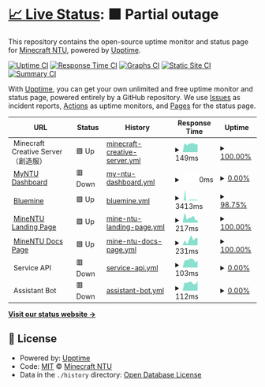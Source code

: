 # [📈 Live Status](https://minecraft.myntu.me): <!--live status--> **🟧 Partial outage**

This repository contains the open-source uptime monitor and status page for [Minecraft NTU](https://minecraft.myntu.me), powered by [Upptime](https://github.com/upptime/upptime).

[![Uptime CI](https://github.com/MinecraftNTU/service-status-monitor/workflows/Uptime%20CI/badge.svg)](https://github.com/MinecraftNTU/service-status-monitor/actions?query=workflow%3A%22Uptime+CI%22)
[![Response Time CI](https://github.com/MinecraftNTU/service-status-monitor/workflows/Response%20Time%20CI/badge.svg)](https://github.com/MinecraftNTU/service-status-monitor/actions?query=workflow%3A%22Response+Time+CI%22)
[![Graphs CI](https://github.com/MinecraftNTU/service-status-monitor/workflows/Graphs%20CI/badge.svg)](https://github.com/MinecraftNTU/service-status-monitor/actions?query=workflow%3A%22Graphs+CI%22)
[![Static Site CI](https://github.com/MinecraftNTU/service-status-monitor/workflows/Static%20Site%20CI/badge.svg)](https://github.com/MinecraftNTU/service-status-monitor/actions?query=workflow%3A%22Static+Site+CI%22)
[![Summary CI](https://github.com/MinecraftNTU/service-status-monitor/workflows/Summary%20CI/badge.svg)](https://github.com/MinecraftNTU/service-status-monitor/actions?query=workflow%3A%22Summary+CI%22)

With [Upptime](https://upptime.js.org), you can get your own unlimited and free uptime monitor and status page, powered entirely by a GitHub repository. We use [Issues](https://github.com/MinecraftNTU/service-status-monitor/issues) as incident reports, [Actions](https://github.com/MinecraftNTU/service-status-monitor/actions) as uptime monitors, and [Pages](https://minecraft.myntu.me) for the status page.

<!--start: status pages-->
<!-- This summary is generated by Upptime (https://github.com/upptime/upptime) -->
<!-- Do not edit this manually, your changes will be overwritten -->
<!-- prettier-ignore -->
| URL | Status | History | Response Time | Uptime |
| --- | ------ | ------- | ------------- | ------ |
| <img alt="" src="https://favicons.githubusercontent.com/null" height="13"> Minecraft Creative Server（創造服） | 🟩 Up | [minecraft-creative-server.yml](https://github.com/MinecraftNTU/service-status-monitor/commits/HEAD/history/minecraft-creative-server.yml) | <details><summary><img alt="Response time graph" src="./graphs/minecraft-creative-server/response-time-week.png" height="20"> 149ms</summary><br><a href="https://MinecraftNTU.github.io/service-status-monitor/history/minecraft-creative-server"><img alt="Response time 104" src="https://img.shields.io/endpoint?url=https%3A%2F%2Fraw.githubusercontent.com%2FMinecraftNTU%2Fservice-status-monitor%2FHEAD%2Fapi%2Fminecraft-creative-server%2Fresponse-time.json"></a><br><a href="https://MinecraftNTU.github.io/service-status-monitor/history/minecraft-creative-server"><img alt="24-hour response time 141" src="https://img.shields.io/endpoint?url=https%3A%2F%2Fraw.githubusercontent.com%2FMinecraftNTU%2Fservice-status-monitor%2FHEAD%2Fapi%2Fminecraft-creative-server%2Fresponse-time-day.json"></a><br><a href="https://MinecraftNTU.github.io/service-status-monitor/history/minecraft-creative-server"><img alt="7-day response time 149" src="https://img.shields.io/endpoint?url=https%3A%2F%2Fraw.githubusercontent.com%2FMinecraftNTU%2Fservice-status-monitor%2FHEAD%2Fapi%2Fminecraft-creative-server%2Fresponse-time-week.json"></a><br><a href="https://MinecraftNTU.github.io/service-status-monitor/history/minecraft-creative-server"><img alt="30-day response time 147" src="https://img.shields.io/endpoint?url=https%3A%2F%2Fraw.githubusercontent.com%2FMinecraftNTU%2Fservice-status-monitor%2FHEAD%2Fapi%2Fminecraft-creative-server%2Fresponse-time-month.json"></a><br><a href="https://MinecraftNTU.github.io/service-status-monitor/history/minecraft-creative-server"><img alt="1-year response time 104" src="https://img.shields.io/endpoint?url=https%3A%2F%2Fraw.githubusercontent.com%2FMinecraftNTU%2Fservice-status-monitor%2FHEAD%2Fapi%2Fminecraft-creative-server%2Fresponse-time-year.json"></a></details> | <details><summary><a href="https://MinecraftNTU.github.io/service-status-monitor/history/minecraft-creative-server">100.00%</a></summary><a href="https://MinecraftNTU.github.io/service-status-monitor/history/minecraft-creative-server"><img alt="All-time uptime 100.00%" src="https://img.shields.io/endpoint?url=https%3A%2F%2Fraw.githubusercontent.com%2FMinecraftNTU%2Fservice-status-monitor%2FHEAD%2Fapi%2Fminecraft-creative-server%2Fuptime.json"></a><br><a href="https://MinecraftNTU.github.io/service-status-monitor/history/minecraft-creative-server"><img alt="24-hour uptime 100.00%" src="https://img.shields.io/endpoint?url=https%3A%2F%2Fraw.githubusercontent.com%2FMinecraftNTU%2Fservice-status-monitor%2FHEAD%2Fapi%2Fminecraft-creative-server%2Fuptime-day.json"></a><br><a href="https://MinecraftNTU.github.io/service-status-monitor/history/minecraft-creative-server"><img alt="7-day uptime 100.00%" src="https://img.shields.io/endpoint?url=https%3A%2F%2Fraw.githubusercontent.com%2FMinecraftNTU%2Fservice-status-monitor%2FHEAD%2Fapi%2Fminecraft-creative-server%2Fuptime-week.json"></a><br><a href="https://MinecraftNTU.github.io/service-status-monitor/history/minecraft-creative-server"><img alt="30-day uptime 100.00%" src="https://img.shields.io/endpoint?url=https%3A%2F%2Fraw.githubusercontent.com%2FMinecraftNTU%2Fservice-status-monitor%2FHEAD%2Fapi%2Fminecraft-creative-server%2Fuptime-month.json"></a><br><a href="https://MinecraftNTU.github.io/service-status-monitor/history/minecraft-creative-server"><img alt="1-year uptime 100.00%" src="https://img.shields.io/endpoint?url=https%3A%2F%2Fraw.githubusercontent.com%2FMinecraftNTU%2Fservice-status-monitor%2FHEAD%2Fapi%2Fminecraft-creative-server%2Fuptime-year.json"></a></details>
| <img alt="" src="https://favicons.githubusercontent.com/dashboard.myntu.me" height="13"> [MyNTU Dashboard](https://dashboard.myntu.me) | 🟥 Down | [my-ntu-dashboard.yml](https://github.com/MinecraftNTU/service-status-monitor/commits/HEAD/history/my-ntu-dashboard.yml) | <details><summary><img alt="Response time graph" src="./graphs/my-ntu-dashboard/response-time-week.png" height="20"> 0ms</summary><br><a href="https://MinecraftNTU.github.io/service-status-monitor/history/my-ntu-dashboard"><img alt="Response time 255" src="https://img.shields.io/endpoint?url=https%3A%2F%2Fraw.githubusercontent.com%2FMinecraftNTU%2Fservice-status-monitor%2FHEAD%2Fapi%2Fmy-ntu-dashboard%2Fresponse-time.json"></a><br><a href="https://MinecraftNTU.github.io/service-status-monitor/history/my-ntu-dashboard"><img alt="24-hour response time 0" src="https://img.shields.io/endpoint?url=https%3A%2F%2Fraw.githubusercontent.com%2FMinecraftNTU%2Fservice-status-monitor%2FHEAD%2Fapi%2Fmy-ntu-dashboard%2Fresponse-time-day.json"></a><br><a href="https://MinecraftNTU.github.io/service-status-monitor/history/my-ntu-dashboard"><img alt="7-day response time 0" src="https://img.shields.io/endpoint?url=https%3A%2F%2Fraw.githubusercontent.com%2FMinecraftNTU%2Fservice-status-monitor%2FHEAD%2Fapi%2Fmy-ntu-dashboard%2Fresponse-time-week.json"></a><br><a href="https://MinecraftNTU.github.io/service-status-monitor/history/my-ntu-dashboard"><img alt="30-day response time 0" src="https://img.shields.io/endpoint?url=https%3A%2F%2Fraw.githubusercontent.com%2FMinecraftNTU%2Fservice-status-monitor%2FHEAD%2Fapi%2Fmy-ntu-dashboard%2Fresponse-time-month.json"></a><br><a href="https://MinecraftNTU.github.io/service-status-monitor/history/my-ntu-dashboard"><img alt="1-year response time 255" src="https://img.shields.io/endpoint?url=https%3A%2F%2Fraw.githubusercontent.com%2FMinecraftNTU%2Fservice-status-monitor%2FHEAD%2Fapi%2Fmy-ntu-dashboard%2Fresponse-time-year.json"></a></details> | <details><summary><a href="https://MinecraftNTU.github.io/service-status-monitor/history/my-ntu-dashboard">0.00%</a></summary><a href="https://MinecraftNTU.github.io/service-status-monitor/history/my-ntu-dashboard"><img alt="All-time uptime 44.58%" src="https://img.shields.io/endpoint?url=https%3A%2F%2Fraw.githubusercontent.com%2FMinecraftNTU%2Fservice-status-monitor%2FHEAD%2Fapi%2Fmy-ntu-dashboard%2Fuptime.json"></a><br><a href="https://MinecraftNTU.github.io/service-status-monitor/history/my-ntu-dashboard"><img alt="24-hour uptime 0.00%" src="https://img.shields.io/endpoint?url=https%3A%2F%2Fraw.githubusercontent.com%2FMinecraftNTU%2Fservice-status-monitor%2FHEAD%2Fapi%2Fmy-ntu-dashboard%2Fuptime-day.json"></a><br><a href="https://MinecraftNTU.github.io/service-status-monitor/history/my-ntu-dashboard"><img alt="7-day uptime 0.00%" src="https://img.shields.io/endpoint?url=https%3A%2F%2Fraw.githubusercontent.com%2FMinecraftNTU%2Fservice-status-monitor%2FHEAD%2Fapi%2Fmy-ntu-dashboard%2Fuptime-week.json"></a><br><a href="https://MinecraftNTU.github.io/service-status-monitor/history/my-ntu-dashboard"><img alt="30-day uptime 0.00%" src="https://img.shields.io/endpoint?url=https%3A%2F%2Fraw.githubusercontent.com%2FMinecraftNTU%2Fservice-status-monitor%2FHEAD%2Fapi%2Fmy-ntu-dashboard%2Fuptime-month.json"></a><br><a href="https://MinecraftNTU.github.io/service-status-monitor/history/my-ntu-dashboard"><img alt="1-year uptime 44.58%" src="https://img.shields.io/endpoint?url=https%3A%2F%2Fraw.githubusercontent.com%2FMinecraftNTU%2Fservice-status-monitor%2FHEAD%2Fapi%2Fmy-ntu-dashboard%2Fuptime-year.json"></a></details>
| <img alt="" src="https://favicons.githubusercontent.com/bluemine.myntu.me" height="13"> [Bluemine](https://bluemine.myntu.me) | 🟩 Up | [bluemine.yml](https://github.com/MinecraftNTU/service-status-monitor/commits/HEAD/history/bluemine.yml) | <details><summary><img alt="Response time graph" src="./graphs/bluemine/response-time-week.png" height="20"> 3413ms</summary><br><a href="https://MinecraftNTU.github.io/service-status-monitor/history/bluemine"><img alt="Response time 9229" src="https://img.shields.io/endpoint?url=https%3A%2F%2Fraw.githubusercontent.com%2FMinecraftNTU%2Fservice-status-monitor%2FHEAD%2Fapi%2Fbluemine%2Fresponse-time.json"></a><br><a href="https://MinecraftNTU.github.io/service-status-monitor/history/bluemine"><img alt="24-hour response time 2907" src="https://img.shields.io/endpoint?url=https%3A%2F%2Fraw.githubusercontent.com%2FMinecraftNTU%2Fservice-status-monitor%2FHEAD%2Fapi%2Fbluemine%2Fresponse-time-day.json"></a><br><a href="https://MinecraftNTU.github.io/service-status-monitor/history/bluemine"><img alt="7-day response time 3413" src="https://img.shields.io/endpoint?url=https%3A%2F%2Fraw.githubusercontent.com%2FMinecraftNTU%2Fservice-status-monitor%2FHEAD%2Fapi%2Fbluemine%2Fresponse-time-week.json"></a><br><a href="https://MinecraftNTU.github.io/service-status-monitor/history/bluemine"><img alt="30-day response time 7166" src="https://img.shields.io/endpoint?url=https%3A%2F%2Fraw.githubusercontent.com%2FMinecraftNTU%2Fservice-status-monitor%2FHEAD%2Fapi%2Fbluemine%2Fresponse-time-month.json"></a><br><a href="https://MinecraftNTU.github.io/service-status-monitor/history/bluemine"><img alt="1-year response time 9229" src="https://img.shields.io/endpoint?url=https%3A%2F%2Fraw.githubusercontent.com%2FMinecraftNTU%2Fservice-status-monitor%2FHEAD%2Fapi%2Fbluemine%2Fresponse-time-year.json"></a></details> | <details><summary><a href="https://MinecraftNTU.github.io/service-status-monitor/history/bluemine">98.75%</a></summary><a href="https://MinecraftNTU.github.io/service-status-monitor/history/bluemine"><img alt="All-time uptime 82.43%" src="https://img.shields.io/endpoint?url=https%3A%2F%2Fraw.githubusercontent.com%2FMinecraftNTU%2Fservice-status-monitor%2FHEAD%2Fapi%2Fbluemine%2Fuptime.json"></a><br><a href="https://MinecraftNTU.github.io/service-status-monitor/history/bluemine"><img alt="24-hour uptime 91.23%" src="https://img.shields.io/endpoint?url=https%3A%2F%2Fraw.githubusercontent.com%2FMinecraftNTU%2Fservice-status-monitor%2FHEAD%2Fapi%2Fbluemine%2Fuptime-day.json"></a><br><a href="https://MinecraftNTU.github.io/service-status-monitor/history/bluemine"><img alt="7-day uptime 98.75%" src="https://img.shields.io/endpoint?url=https%3A%2F%2Fraw.githubusercontent.com%2FMinecraftNTU%2Fservice-status-monitor%2FHEAD%2Fapi%2Fbluemine%2Fuptime-week.json"></a><br><a href="https://MinecraftNTU.github.io/service-status-monitor/history/bluemine"><img alt="30-day uptime 63.52%" src="https://img.shields.io/endpoint?url=https%3A%2F%2Fraw.githubusercontent.com%2FMinecraftNTU%2Fservice-status-monitor%2FHEAD%2Fapi%2Fbluemine%2Fuptime-month.json"></a><br><a href="https://MinecraftNTU.github.io/service-status-monitor/history/bluemine"><img alt="1-year uptime 82.43%" src="https://img.shields.io/endpoint?url=https%3A%2F%2Fraw.githubusercontent.com%2FMinecraftNTU%2Fservice-status-monitor%2FHEAD%2Fapi%2Fbluemine%2Fuptime-year.json"></a></details>
| <img alt="" src="https://favicons.githubusercontent.com/minecraft.myntu.me" height="13"> [MineNTU Landing Page](https://minecraft.myntu.me) | 🟩 Up | [mine-ntu-landing-page.yml](https://github.com/MinecraftNTU/service-status-monitor/commits/HEAD/history/mine-ntu-landing-page.yml) | <details><summary><img alt="Response time graph" src="./graphs/mine-ntu-landing-page/response-time-week.png" height="20"> 217ms</summary><br><a href="https://MinecraftNTU.github.io/service-status-monitor/history/mine-ntu-landing-page"><img alt="Response time 279" src="https://img.shields.io/endpoint?url=https%3A%2F%2Fraw.githubusercontent.com%2FMinecraftNTU%2Fservice-status-monitor%2FHEAD%2Fapi%2Fmine-ntu-landing-page%2Fresponse-time.json"></a><br><a href="https://MinecraftNTU.github.io/service-status-monitor/history/mine-ntu-landing-page"><img alt="24-hour response time 125" src="https://img.shields.io/endpoint?url=https%3A%2F%2Fraw.githubusercontent.com%2FMinecraftNTU%2Fservice-status-monitor%2FHEAD%2Fapi%2Fmine-ntu-landing-page%2Fresponse-time-day.json"></a><br><a href="https://MinecraftNTU.github.io/service-status-monitor/history/mine-ntu-landing-page"><img alt="7-day response time 217" src="https://img.shields.io/endpoint?url=https%3A%2F%2Fraw.githubusercontent.com%2FMinecraftNTU%2Fservice-status-monitor%2FHEAD%2Fapi%2Fmine-ntu-landing-page%2Fresponse-time-week.json"></a><br><a href="https://MinecraftNTU.github.io/service-status-monitor/history/mine-ntu-landing-page"><img alt="30-day response time 213" src="https://img.shields.io/endpoint?url=https%3A%2F%2Fraw.githubusercontent.com%2FMinecraftNTU%2Fservice-status-monitor%2FHEAD%2Fapi%2Fmine-ntu-landing-page%2Fresponse-time-month.json"></a><br><a href="https://MinecraftNTU.github.io/service-status-monitor/history/mine-ntu-landing-page"><img alt="1-year response time 279" src="https://img.shields.io/endpoint?url=https%3A%2F%2Fraw.githubusercontent.com%2FMinecraftNTU%2Fservice-status-monitor%2FHEAD%2Fapi%2Fmine-ntu-landing-page%2Fresponse-time-year.json"></a></details> | <details><summary><a href="https://MinecraftNTU.github.io/service-status-monitor/history/mine-ntu-landing-page">100.00%</a></summary><a href="https://MinecraftNTU.github.io/service-status-monitor/history/mine-ntu-landing-page"><img alt="All-time uptime 100.00%" src="https://img.shields.io/endpoint?url=https%3A%2F%2Fraw.githubusercontent.com%2FMinecraftNTU%2Fservice-status-monitor%2FHEAD%2Fapi%2Fmine-ntu-landing-page%2Fuptime.json"></a><br><a href="https://MinecraftNTU.github.io/service-status-monitor/history/mine-ntu-landing-page"><img alt="24-hour uptime 100.00%" src="https://img.shields.io/endpoint?url=https%3A%2F%2Fraw.githubusercontent.com%2FMinecraftNTU%2Fservice-status-monitor%2FHEAD%2Fapi%2Fmine-ntu-landing-page%2Fuptime-day.json"></a><br><a href="https://MinecraftNTU.github.io/service-status-monitor/history/mine-ntu-landing-page"><img alt="7-day uptime 100.00%" src="https://img.shields.io/endpoint?url=https%3A%2F%2Fraw.githubusercontent.com%2FMinecraftNTU%2Fservice-status-monitor%2FHEAD%2Fapi%2Fmine-ntu-landing-page%2Fuptime-week.json"></a><br><a href="https://MinecraftNTU.github.io/service-status-monitor/history/mine-ntu-landing-page"><img alt="30-day uptime 100.00%" src="https://img.shields.io/endpoint?url=https%3A%2F%2Fraw.githubusercontent.com%2FMinecraftNTU%2Fservice-status-monitor%2FHEAD%2Fapi%2Fmine-ntu-landing-page%2Fuptime-month.json"></a><br><a href="https://MinecraftNTU.github.io/service-status-monitor/history/mine-ntu-landing-page"><img alt="1-year uptime 100.00%" src="https://img.shields.io/endpoint?url=https%3A%2F%2Fraw.githubusercontent.com%2FMinecraftNTU%2Fservice-status-monitor%2FHEAD%2Fapi%2Fmine-ntu-landing-page%2Fuptime-year.json"></a></details>
| <img alt="" src="https://favicons.githubusercontent.com/minecraft.myntu.me" height="13"> [MineNTU Docs Page](https://minecraft.myntu.me/docs) | 🟩 Up | [mine-ntu-docs-page.yml](https://github.com/MinecraftNTU/service-status-monitor/commits/HEAD/history/mine-ntu-docs-page.yml) | <details><summary><img alt="Response time graph" src="./graphs/mine-ntu-docs-page/response-time-week.png" height="20"> 231ms</summary><br><a href="https://MinecraftNTU.github.io/service-status-monitor/history/mine-ntu-docs-page"><img alt="Response time 255" src="https://img.shields.io/endpoint?url=https%3A%2F%2Fraw.githubusercontent.com%2FMinecraftNTU%2Fservice-status-monitor%2FHEAD%2Fapi%2Fmine-ntu-docs-page%2Fresponse-time.json"></a><br><a href="https://MinecraftNTU.github.io/service-status-monitor/history/mine-ntu-docs-page"><img alt="24-hour response time 294" src="https://img.shields.io/endpoint?url=https%3A%2F%2Fraw.githubusercontent.com%2FMinecraftNTU%2Fservice-status-monitor%2FHEAD%2Fapi%2Fmine-ntu-docs-page%2Fresponse-time-day.json"></a><br><a href="https://MinecraftNTU.github.io/service-status-monitor/history/mine-ntu-docs-page"><img alt="7-day response time 231" src="https://img.shields.io/endpoint?url=https%3A%2F%2Fraw.githubusercontent.com%2FMinecraftNTU%2Fservice-status-monitor%2FHEAD%2Fapi%2Fmine-ntu-docs-page%2Fresponse-time-week.json"></a><br><a href="https://MinecraftNTU.github.io/service-status-monitor/history/mine-ntu-docs-page"><img alt="30-day response time 326" src="https://img.shields.io/endpoint?url=https%3A%2F%2Fraw.githubusercontent.com%2FMinecraftNTU%2Fservice-status-monitor%2FHEAD%2Fapi%2Fmine-ntu-docs-page%2Fresponse-time-month.json"></a><br><a href="https://MinecraftNTU.github.io/service-status-monitor/history/mine-ntu-docs-page"><img alt="1-year response time 255" src="https://img.shields.io/endpoint?url=https%3A%2F%2Fraw.githubusercontent.com%2FMinecraftNTU%2Fservice-status-monitor%2FHEAD%2Fapi%2Fmine-ntu-docs-page%2Fresponse-time-year.json"></a></details> | <details><summary><a href="https://MinecraftNTU.github.io/service-status-monitor/history/mine-ntu-docs-page">100.00%</a></summary><a href="https://MinecraftNTU.github.io/service-status-monitor/history/mine-ntu-docs-page"><img alt="All-time uptime 100.00%" src="https://img.shields.io/endpoint?url=https%3A%2F%2Fraw.githubusercontent.com%2FMinecraftNTU%2Fservice-status-monitor%2FHEAD%2Fapi%2Fmine-ntu-docs-page%2Fuptime.json"></a><br><a href="https://MinecraftNTU.github.io/service-status-monitor/history/mine-ntu-docs-page"><img alt="24-hour uptime 100.00%" src="https://img.shields.io/endpoint?url=https%3A%2F%2Fraw.githubusercontent.com%2FMinecraftNTU%2Fservice-status-monitor%2FHEAD%2Fapi%2Fmine-ntu-docs-page%2Fuptime-day.json"></a><br><a href="https://MinecraftNTU.github.io/service-status-monitor/history/mine-ntu-docs-page"><img alt="7-day uptime 100.00%" src="https://img.shields.io/endpoint?url=https%3A%2F%2Fraw.githubusercontent.com%2FMinecraftNTU%2Fservice-status-monitor%2FHEAD%2Fapi%2Fmine-ntu-docs-page%2Fuptime-week.json"></a><br><a href="https://MinecraftNTU.github.io/service-status-monitor/history/mine-ntu-docs-page"><img alt="30-day uptime 100.00%" src="https://img.shields.io/endpoint?url=https%3A%2F%2Fraw.githubusercontent.com%2FMinecraftNTU%2Fservice-status-monitor%2FHEAD%2Fapi%2Fmine-ntu-docs-page%2Fuptime-month.json"></a><br><a href="https://MinecraftNTU.github.io/service-status-monitor/history/mine-ntu-docs-page"><img alt="1-year uptime 100.00%" src="https://img.shields.io/endpoint?url=https%3A%2F%2Fraw.githubusercontent.com%2FMinecraftNTU%2Fservice-status-monitor%2FHEAD%2Fapi%2Fmine-ntu-docs-page%2Fuptime-year.json"></a></details>
| <img alt="" src="https://favicons.githubusercontent.com/null" height="13"> Service API | 🟥 Down | [service-api.yml](https://github.com/MinecraftNTU/service-status-monitor/commits/HEAD/history/service-api.yml) | <details><summary><img alt="Response time graph" src="./graphs/service-api/response-time-week.png" height="20"> 103ms</summary><br><a href="https://MinecraftNTU.github.io/service-status-monitor/history/service-api"><img alt="Response time 179" src="https://img.shields.io/endpoint?url=https%3A%2F%2Fraw.githubusercontent.com%2FMinecraftNTU%2Fservice-status-monitor%2FHEAD%2Fapi%2Fservice-api%2Fresponse-time.json"></a><br><a href="https://MinecraftNTU.github.io/service-status-monitor/history/service-api"><img alt="24-hour response time 99" src="https://img.shields.io/endpoint?url=https%3A%2F%2Fraw.githubusercontent.com%2FMinecraftNTU%2Fservice-status-monitor%2FHEAD%2Fapi%2Fservice-api%2Fresponse-time-day.json"></a><br><a href="https://MinecraftNTU.github.io/service-status-monitor/history/service-api"><img alt="7-day response time 103" src="https://img.shields.io/endpoint?url=https%3A%2F%2Fraw.githubusercontent.com%2FMinecraftNTU%2Fservice-status-monitor%2FHEAD%2Fapi%2Fservice-api%2Fresponse-time-week.json"></a><br><a href="https://MinecraftNTU.github.io/service-status-monitor/history/service-api"><img alt="30-day response time 103" src="https://img.shields.io/endpoint?url=https%3A%2F%2Fraw.githubusercontent.com%2FMinecraftNTU%2Fservice-status-monitor%2FHEAD%2Fapi%2Fservice-api%2Fresponse-time-month.json"></a><br><a href="https://MinecraftNTU.github.io/service-status-monitor/history/service-api"><img alt="1-year response time 179" src="https://img.shields.io/endpoint?url=https%3A%2F%2Fraw.githubusercontent.com%2FMinecraftNTU%2Fservice-status-monitor%2FHEAD%2Fapi%2Fservice-api%2Fresponse-time-year.json"></a></details> | <details><summary><a href="https://MinecraftNTU.github.io/service-status-monitor/history/service-api">0.00%</a></summary><a href="https://MinecraftNTU.github.io/service-status-monitor/history/service-api"><img alt="All-time uptime 54.19%" src="https://img.shields.io/endpoint?url=https%3A%2F%2Fraw.githubusercontent.com%2FMinecraftNTU%2Fservice-status-monitor%2FHEAD%2Fapi%2Fservice-api%2Fuptime.json"></a><br><a href="https://MinecraftNTU.github.io/service-status-monitor/history/service-api"><img alt="24-hour uptime 0.00%" src="https://img.shields.io/endpoint?url=https%3A%2F%2Fraw.githubusercontent.com%2FMinecraftNTU%2Fservice-status-monitor%2FHEAD%2Fapi%2Fservice-api%2Fuptime-day.json"></a><br><a href="https://MinecraftNTU.github.io/service-status-monitor/history/service-api"><img alt="7-day uptime 0.00%" src="https://img.shields.io/endpoint?url=https%3A%2F%2Fraw.githubusercontent.com%2FMinecraftNTU%2Fservice-status-monitor%2FHEAD%2Fapi%2Fservice-api%2Fuptime-week.json"></a><br><a href="https://MinecraftNTU.github.io/service-status-monitor/history/service-api"><img alt="30-day uptime 0.00%" src="https://img.shields.io/endpoint?url=https%3A%2F%2Fraw.githubusercontent.com%2FMinecraftNTU%2Fservice-status-monitor%2FHEAD%2Fapi%2Fservice-api%2Fuptime-month.json"></a><br><a href="https://MinecraftNTU.github.io/service-status-monitor/history/service-api"><img alt="1-year uptime 54.19%" src="https://img.shields.io/endpoint?url=https%3A%2F%2Fraw.githubusercontent.com%2FMinecraftNTU%2Fservice-status-monitor%2FHEAD%2Fapi%2Fservice-api%2Fuptime-year.json"></a></details>
| <img alt="" src="https://favicons.githubusercontent.com/null" height="13"> Assistant Bot | 🟥 Down | [assistant-bot.yml](https://github.com/MinecraftNTU/service-status-monitor/commits/HEAD/history/assistant-bot.yml) | <details><summary><img alt="Response time graph" src="./graphs/assistant-bot/response-time-week.png" height="20"> 112ms</summary><br><a href="https://MinecraftNTU.github.io/service-status-monitor/history/assistant-bot"><img alt="Response time 182" src="https://img.shields.io/endpoint?url=https%3A%2F%2Fraw.githubusercontent.com%2FMinecraftNTU%2Fservice-status-monitor%2FHEAD%2Fapi%2Fassistant-bot%2Fresponse-time.json"></a><br><a href="https://MinecraftNTU.github.io/service-status-monitor/history/assistant-bot"><img alt="24-hour response time 135" src="https://img.shields.io/endpoint?url=https%3A%2F%2Fraw.githubusercontent.com%2FMinecraftNTU%2Fservice-status-monitor%2FHEAD%2Fapi%2Fassistant-bot%2Fresponse-time-day.json"></a><br><a href="https://MinecraftNTU.github.io/service-status-monitor/history/assistant-bot"><img alt="7-day response time 112" src="https://img.shields.io/endpoint?url=https%3A%2F%2Fraw.githubusercontent.com%2FMinecraftNTU%2Fservice-status-monitor%2FHEAD%2Fapi%2Fassistant-bot%2Fresponse-time-week.json"></a><br><a href="https://MinecraftNTU.github.io/service-status-monitor/history/assistant-bot"><img alt="30-day response time 102" src="https://img.shields.io/endpoint?url=https%3A%2F%2Fraw.githubusercontent.com%2FMinecraftNTU%2Fservice-status-monitor%2FHEAD%2Fapi%2Fassistant-bot%2Fresponse-time-month.json"></a><br><a href="https://MinecraftNTU.github.io/service-status-monitor/history/assistant-bot"><img alt="1-year response time 182" src="https://img.shields.io/endpoint?url=https%3A%2F%2Fraw.githubusercontent.com%2FMinecraftNTU%2Fservice-status-monitor%2FHEAD%2Fapi%2Fassistant-bot%2Fresponse-time-year.json"></a></details> | <details><summary><a href="https://MinecraftNTU.github.io/service-status-monitor/history/assistant-bot">0.00%</a></summary><a href="https://MinecraftNTU.github.io/service-status-monitor/history/assistant-bot"><img alt="All-time uptime 54.19%" src="https://img.shields.io/endpoint?url=https%3A%2F%2Fraw.githubusercontent.com%2FMinecraftNTU%2Fservice-status-monitor%2FHEAD%2Fapi%2Fassistant-bot%2Fuptime.json"></a><br><a href="https://MinecraftNTU.github.io/service-status-monitor/history/assistant-bot"><img alt="24-hour uptime 0.00%" src="https://img.shields.io/endpoint?url=https%3A%2F%2Fraw.githubusercontent.com%2FMinecraftNTU%2Fservice-status-monitor%2FHEAD%2Fapi%2Fassistant-bot%2Fuptime-day.json"></a><br><a href="https://MinecraftNTU.github.io/service-status-monitor/history/assistant-bot"><img alt="7-day uptime 0.00%" src="https://img.shields.io/endpoint?url=https%3A%2F%2Fraw.githubusercontent.com%2FMinecraftNTU%2Fservice-status-monitor%2FHEAD%2Fapi%2Fassistant-bot%2Fuptime-week.json"></a><br><a href="https://MinecraftNTU.github.io/service-status-monitor/history/assistant-bot"><img alt="30-day uptime 0.00%" src="https://img.shields.io/endpoint?url=https%3A%2F%2Fraw.githubusercontent.com%2FMinecraftNTU%2Fservice-status-monitor%2FHEAD%2Fapi%2Fassistant-bot%2Fuptime-month.json"></a><br><a href="https://MinecraftNTU.github.io/service-status-monitor/history/assistant-bot"><img alt="1-year uptime 54.19%" src="https://img.shields.io/endpoint?url=https%3A%2F%2Fraw.githubusercontent.com%2FMinecraftNTU%2Fservice-status-monitor%2FHEAD%2Fapi%2Fassistant-bot%2Fuptime-year.json"></a></details>

<!--end: status pages-->

[**Visit our status website →**](https://minecraft.myntu.me)

## 📄 License

- Powered by: [Upptime](https://github.com/upptime/upptime)
- Code: [MIT](./LICENSE) © [Minecraft NTU](https://minecraft.myntu.me)
- Data in the `./history` directory: [Open Database License](https://opendatacommons.org/licenses/odbl/1-0/)
